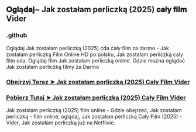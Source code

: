 ## 𝐎𝐠𝐥ą𝐝𝐚𝐣~ Jak zostałam perliczką (2025) 𝐜𝐚ł𝐲 𝐟𝐢𝐥𝐦 Vider

### .github

Oglądaj Jak zostałam perliczką (2025) cda cały film za darmo - Jak zostałam perliczką Film Online HD po polsku, Jak zostałam perliczką caly film cda. Oglądaj film Jak zostałam perliczką online. Gdzie można oglądać Jak zostałam perliczką filmy za Darmo

### [Obejrzyj Teraz ➤ Jak zostałam perliczką (2025) Cały Film Vider](https://watching4khdmovies.blogspot.com/2025/03/jak-zostalam.html)

### [Pobierz Tutaj ➤ Jak zostałam perliczką (2025) Cały Film Vider](https://watching4khdmovies.blogspot.com/2025/03/jak-zostalam.html)

Jak zostałam perliczką (2025) film online - Gdzie obejrzeć, Jak zostałam perliczką - film online, oglądaj, Jak zostałam perliczką Cały Film (2025) - Vider, Jak zostałam perliczką już na Netflixie.
